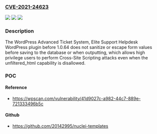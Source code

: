 ### [CVE-2021-24623](https://cve.mitre.org/cgi-bin/cvename.cgi?name=CVE-2021-24623)
![](https://img.shields.io/static/v1?label=Product&message=WordPress%20Advanced%20Ticket%20System%2C%20Elite%20Support%20Helpdesk&color=blue)
![](https://img.shields.io/static/v1?label=Version&message=1.0.64%3C%201.0.64%20&color=brighgreen)
![](https://img.shields.io/static/v1?label=Vulnerability&message=CWE-79%20Cross-site%20Scripting%20(XSS)&color=brighgreen)

### Description

The WordPress Advanced Ticket System, Elite Support Helpdesk WordPress plugin before 1.0.64 does not sanitize or escape form values before saving to the database or when outputting, which allows high privilege users to perform Cross-Site Scripting attacks even when the unfiltered_html capability is disallowed.

### POC

#### Reference
- https://wpscan.com/vulnerability/41d9027c-a982-44c7-889e-721333496b5c

#### Github
- https://github.com/20142995/nuclei-templates

